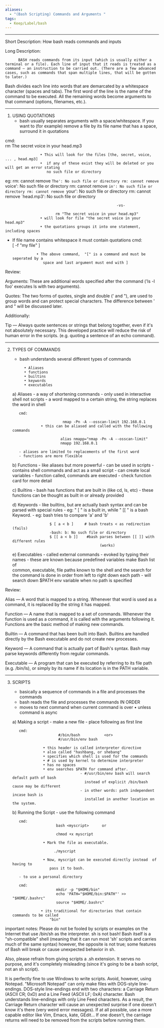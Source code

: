 ```yaml
---
aliases:
  - "(Bash Scripting) Commands and Arguments "
tags:
  - Keep/Label/bash
---
```


___________________________________________________________________________


Short Description:    How bash reads commands and inputs 


Long Description: 

          BASH reads commands from its input (which is usually either a terminal or a file). Each line of input that it reads is treated as a command — an instruction to be carried out. (There are a few advanced cases, such as commands that span multiple lines, that will be gotten to later.)

Bash divides each line into words that are demarcated by a whitespace character (spaces and tabs). The first word of the line is the name of the command to be executed. All the remaining words become arguments to that command (options, filenames, etc.).
___________________________________________________________________________

1) USING QUOTATIONS
     - bash usually separates arguments with a space/whitespace. If you want to (for example) remove a file by its file name that has a space, surround it in quotations
   
  cmd:          
                           rm The secret voice in your head.mp3   

                    • This will look for the files [the, secret, voice, ... , head.mp3]
                    •  if any of these exist they will be deleted or you will get an error stating
                       no such file or directory
eg: 
rm: cannot remove `The': No such file or directory
rm: cannot remove `voice': No such file or directory
rm: cannot remove `in': No such file or directory
rm: cannot remove `your': No such file or directory
rm: cannot remove `head.mp3': No such file or directory


                                                       -vs-   

                           rm "The secret voice in your head.mp3"
                    • will look for file "the secret voice in your head.mp3"
                    • the quotations groups it into one statement, including spaces

   - If file name contains whitespace it must contain quotations
          cmd:          
                             [ -f "my file" ]


                    • The above command,  "[" is a command and must be seperated by a       
                       space and last argument must end with ]

Review:

Arguments: These are additional words specified after the command ('ls -l foo' executes ls with two arguments).

Quotes: The two forms of quotes, single and double (' and "), are used to group words and can protect special characters. The difference between ' and " will be discussed later.

Additionally:

Tip — Always quote sentences or strings that belong together, even if it's not absolutely necessary. This developed practice will reduce the risk of human error in the scripts. (e.g. quoting a sentence of an echo command).



___________________________________________________________________________

2) TYPES OF COMMANDS
     - bash understands several different types of commands

             • Aliases
             • functions
             • builtins
             • keywords
             • executables



     a) Aliases
          - a way of shortening commands
          - only used in interactive shell not scripts
          - a word mapped to a certain string, the string replaces the word in shell                

          cmd:          

                              nmap -Pn -A --osscan-limit 192.168.0.1  
                    • this can be aliased and called with the following commands 
  
                             alias nmapp="nmap -Pn -A --osscan-limit"
                             nmapp 192.168.0.1

          - aliases are limited to replacements of the first word
          - functions are more flexible



     b) Functions
          - like aliases but more powerful
          - can be used in scripts
          - contains shell commands and act as a small script
          - can create local variables
          - function called, commands are executed
          - check function card for more detail



     c) Builtins
          - bash has functions that are built in (like cd, ls, etc) 
          - these functions can be thought as built in or already provided



     d) Keywords
          - like builtins, but are actually bash syntax and can be parsed with 
            special rules
          - eg:     " [ " is a built in, while " [[ " is a bash Keyword. 
          -  eg: bash tries to compare 'a' and 'b'

                        $ [ a < b ]     # bash treats < as redirection (fails)
                        -bash: b: No such file or directory
                        $ [[ a < b ]]    #bash parses between [[ ]] with different rules   
                                               (works) 



     e) Executables
          - called external commands
          - evoked by typing their names 
          - these are known because predefined variables make Bash list of            
            common, executable, file paths known to the shell and the search for                    
             the command is done in order from left to right down each path
          - will search down $PATH  env variable when no path is specified



Review:

Alias — A word that is mapped to a string. Whenever that word is used as a command, it is replaced by the string it has mapped.

Function — A name that is mapped to a set of commands. Whenever the function is used as a command, it is called with the arguments following it. Functions are the basic method of making new commands.

Builtin — A command that has been built into Bash. Builtins are handled directly by the Bash executable and do not create new processes.

Keyword — A command that is actually part of Bash's syntax. Bash may parse keywords differently from regular commands.

Executable — A program that can be executed by referring to its file path (e.g. /bin/ls), or simply by its name if its location is in the PATH variable.

___________________________________________________________________________

3) SCRIPTS
     - basically a sequence of commands in a file and processes the commands 
     - bash reads the file and processes the commands IN ORDER
     - moves to next command when current command is over
                     • unless command is async

     a) Making a script
          - make a new file
          - place following as first line

          cmd:          
                            #/bin/bash           <or> 
                            #/usr/bin/env bash

                     • this header is called interpreter directive
                     • also called "hashbang, or shebang"
                     • specifies which shell is used for the commands
                     • # is used by kernel to determine interpreter
                     • has no spaces
                     • env searches $PATH for command after. 
                                      - #/usr/bin/env bash will search default path of bash
                                        instead of explicit /bin/bash cause may be different
                                      - in other words: path independent incase bash is  
                                        installed in another location on the system. 

     b) Running the Script
          -  use the following command 

          cmd:          
                           bash <myscript>      or 
                       
                           chmod +x myscript  

                     • Mark the file as executable.
                      
                          ./myscript  

                     • Now, myscript can be executed directly instead  of having to   
                        pass it to bash.

          - to use a personal directory

          cmd:  
                           mkdir -p "$HOME/bin"
                           echo 'PATH="$HOME/bin:$PATH"' >> "$HOME/.bashrc"
                           source "$HOME/.bashrc"

                    • its traditional for directories that contain commands to be called  
                        "bin"



important notes: 
Please do not be fooled by scripts or examples on the Internet that use /bin/sh as the interpreter. sh is not bash! Bash itself is a "sh-compatible" shell (meaning that it can run most 'sh' scripts and carries much of the same syntax) however, the opposite is not true; some features of Bash will break or cause unexpected behavior in sh.

Also, please refrain from giving scripts a .sh extension. It serves no purpose, and it's completely misleading (since it's going to be a bash script, not an sh script).

It is perfectly fine to use Windows to write scripts. Avoid, however, using Notepad. "Microsoft Notepad" can only make files with DOS-style line-endings. DOS-style line-endings end with two characters: a Carriage Return (ASCII CR; 0xD) and a Line Feed (ASCII LF; 0xA) character. Bash understands line-endings with only Line Feed characters. As a result, the Carriage Return character will cause an unexpected surprise if one doesn't know it's there (very weird error messages). If at all possible, use a more capable editor like Vim, Emacs, kate, GEdit... If one doesn't, the carriage returns will need to be removed from the scripts before running them.

